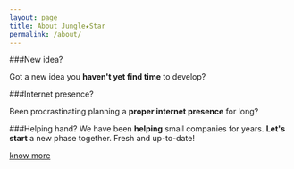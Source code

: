 ```yaml
---
layout: page
title: About Jungle★Star
permalink: /about/
---
```

###New idea?

Got a new idea you **haven't yet find time** to develop?

###Internet presence?

Been procrastinating planning a **proper internet presence** for long?

###Helping hand?
We have been **helping** small companies for years.
**Let's start** a new phase together. Fresh and up-to-date!

[know more](mailto:rokmabox@gmail.com)
